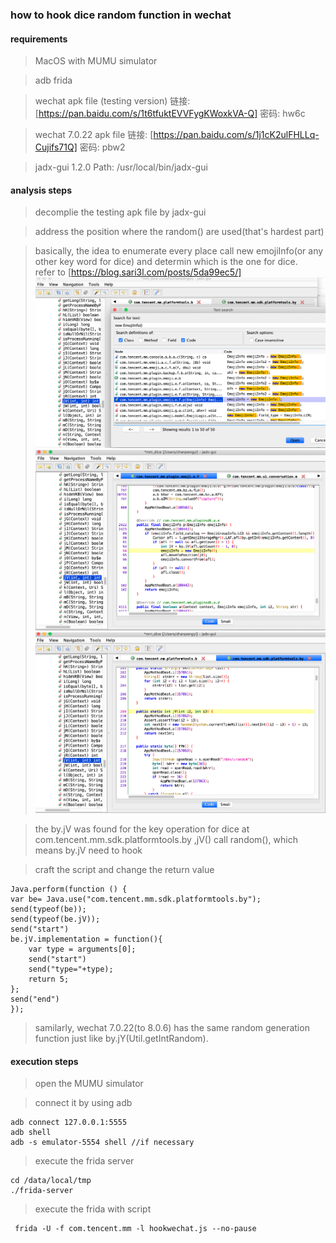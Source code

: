 ### how to hook dice random function in wechat ###

#### requirements  ####
> MacOS with MUMU simulator

> adb frida

> wechat apk file (testing version)
> 链接: [https://pan.baidu.com/s/1t6tfuktEVVFygKWoxkVA-Q] 
> 密码: hw6c

> wechat 7.0.22 apk file
> 链接: [https://pan.baidu.com/s/1j1cK2ulFHLLq-Cujifs71Q] 
> 密码: pbw2

> jadx-gui 1.2.0
> Path: /usr/local/bin/jadx-gui

#### analysis steps ####
> decomplie the testing apk file by jadx-gui

> address the position where the random() are used(that's hardest part)

> basically, the idea to enumerate every place call  new emojiInfo(or any other key word for dice) and determin which is the one for dice.  
refer to [https://blog.sari3l.com/posts/5da99ec5/]
![search for the random function1](https://raw.githubusercontent.com/TheodoreDean/KeepEdgeForCoding/master/Units/020_hook_random_wechat/Screen%20Shot%202021-06-03%20at%201.59.59%20PM.png)
![search for the random function2](https://github.com/TheodoreDean/KeepEdgeForCoding/blob/master/Units/020_hook_random_wechat/Screen%20Shot%202021-06-03%20at%202.00.14%20PM.png)
![search for the random function3](https://github.com/TheodoreDean/KeepEdgeForCoding/blob/master/Units/020_hook_random_wechat/Screen%20Shot%202021-06-03%20at%202.00.52%20PM.png)

> the by.jV was found for the key operation for dice
> at com.tencent.mm.sdk.platformtools.by ,jV() call random(), which means by.jV need to hook

> craft the script and change the return value
```
Java.perform(function () {
var be= Java.use("com.tencent.mm.sdk.platformtools.by");
send(typeof(be));
send(typeof(be.jV));
send("start")
be.jV.implementation = function(){
    var type = arguments[0];
    send("start")
    send("type="+type);
    return 5;
};
send("end")
});

``` 
> samilarly, wechat 7.0.22(to 8.0.6) has the same random generation function just like by.jY(Util.getIntRandom).

#### execution steps ####
> open the MUMU simulator 

> connect it by using adb
```
adb connect 127.0.0.1:5555
adb shell
adb -s emulator-5554 shell //if necessary 
```

> execute the frida server
```
cd /data/local/tmp
./frida-server
```
> execute the frida with script
```
 frida -U -f com.tencent.mm -l hookwechat.js --no-pause

```

